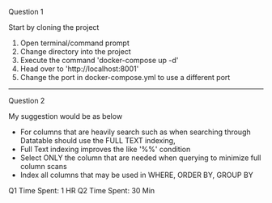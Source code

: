 Question 1

Start by cloning the project

1. Open terminal/command prompt
2. Change directory into the project
3. Execute the command 'docker-compose up -d'
4. Head over to 'http://localhost:8001'
5. Change the port in docker-compose.yml to use a different port

-----------------------

Question 2

My suggestion would be as below

- For columns that are heavily search such as when searching through Datatable should use the FULL TEXT indexing,
- Full Text indexing improves the like '%%' condition
- Select ONLY the column that are needed when querying to minimize full column scans
- Index all columns that may be used in WHERE, ORDER BY, GROUP BY

Q1 Time Spent: 1 HR
Q2 Time Spent: 30 Min
   
